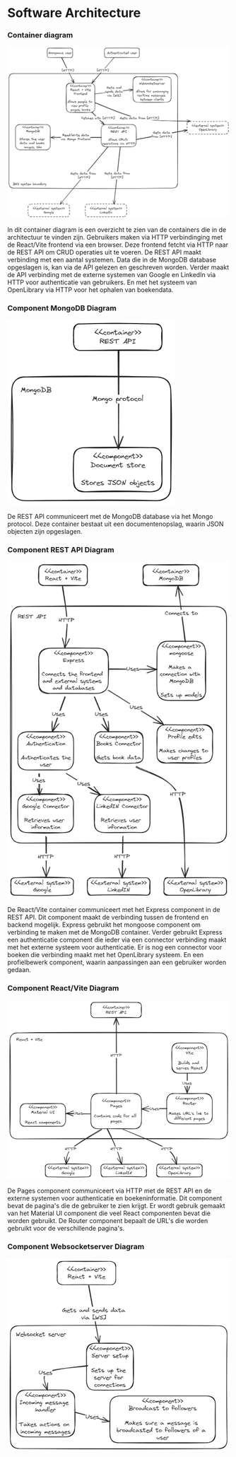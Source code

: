 # Software Architecture

### Container diagram

![Container](C4-models/C4-model%20container.png)

In dit container diagram is een overzicht te zien van de containers die in de architectuur te vinden zijn. Gebruikers maken via HTTP verbindinging met de React/Vite frontend via een browser. Deze frontend fetcht via HTTP naar de REST API om CRUD operaties uit te voeren. De REST API maakt verbinding met een aantal systemen. Data die in de MongoDB database opgeslagen is, kan via de API gelezen en geschreven worden. Verder maakt de API verbinding met de externe systemen van Google en LinkedIn via HTTP voor authenticatie van gebruikers. En met het systeem van OpenLibrary via HTTP voor het ophalen van boekendata.

### Component MongoDB Diagram

![Component MongoDB](C4-models/C4-model%20component%20MongoDB.png)

De REST API communiceert met de MongoDB database via het Mongo protocol. Deze container bestaat uit een documentenopslag, waarin JSON objecten zijn opgeslagen.

### Component REST API Diagram

![Component REST API](C4-models/C4-model%20component%20REST%20API.png)

De React/Vite container communiceert met het Express component in de REST API. Dit component maakt de verbinding tussen de frontend en backend mogelijk. Express gebruikt het mongoose component om verbinding te maken met de MongoDB container. Verder gebruikt Express een authenticatie component die ieder via een connector verbinding maakt met het externe systeem voor authenticatie. Er is nog een connector voor boeken die verbinding maakt met het OpenLibrary systeem. En een profielbewerk component, waarin aanpassingen aan een gebruiker worden gedaan.

### Component React/Vite Diagram

![Component React/Vite](C4-models/C4-model%20component%20react+vite.png)

De Pages component communiceert via HTTP met de REST API en de externe systemen voor authenticatie en boekeninformatie. Dit component bevat de pagina's die de gebruiker te zien krijgt. Er wordt gebruik gemaakt van het Material UI component die veel React componenten bevat die worden gebruikt. De Router component bepaalt de URL's die worden gebruikt voor de verschillende pagina's.

### Component Websocketserver Diagram

![Component Websocketserver](C4-models/C4-model%20component%20websocketserver.png)
